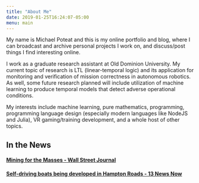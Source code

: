 ```yaml
---
title: "About Me"
date: 2019-01-25T16:24:07-05:00
menu: main
---
```


My name is Michael Poteat and this is my online portfolio and blog, where I can
broadcast and archive personal projects I work on, and discuss/post things I
find interesting online.

I work as a graduate research assistant at Old Dominion University. My current
topic of research is LTL (linear-temporal logic) and its application for
monitoring and verification of mission correctness in autonomous robotics. As
well, some future research planned will include utilization of machine learning
to produce temporal models that detect adverse operational conditions.

My interests include machine learning, pure mathematics, programming,
programming language design (especially modern languages like NodeJS and Julia),
VR gaming/training development, and a whole host of other topics.

## In the News

#### [Mining for the Masses - Wall Street Journal](https://www.wsj.com/articles/the-rise-of-bitcoin-factories-mining-for-the-masses-1519209000)

#### [Self-driving boats being developed in Hampton Roads - 13 News Now](https://www.13newsnow.com/article/news/local/self-driving-boats-being-developed-in-hampton-roads/291-579008922)
